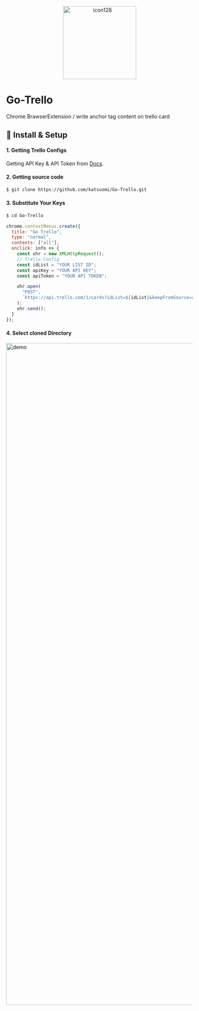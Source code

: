 <div align="center"><img width="197" alt="icon128" src="https://user-images.githubusercontent.com/36298285/74220440-f71eaa00-4cf2-11ea-83f8-e65ed45214c6.png" /></div>

# Go-Trello

Chrome BrawserExtension / write anchor tag content on trello card

## 🔰 Install & Setup

#### 1. Getting Trello Configs
Getting API Key & API Token from [Docs](https://developers.trello.com/reference/#introduction).

#### 2. Getting source code

```bash
$ git clone https://github.com/katsuomi/Go-Trello.git
```

#### 3. Substitute Your Keys

```bash
$ cd Go-Trello
```

```:index.js
chrome.contextMenus.create({
  title: "Go Trello",
  type: "normal",
  contexts: ["all"],
  onclick: info => {
    const xhr = new XMLHttpRequest();
    // Trello Config
    const idList = "YOUR LIST ID";
    const apiKey = "YOUR API KEY";
    const apiToken = "YOUR API TOKEN";

    xhr.open(
      "POST",
      `https://api.trello.com/1/cards?idList=${idList}&keepFromSource=all&key=${apiKey}&token=${apiToken}&name=${info.selectionText}&desc=${info.linkUrl}`
    );
    xhr.send();
  }
});
```

#### 4. Select cloned Directory
<img width="1785" alt="demo" src="https://user-images.githubusercontent.com/36298285/74222578-2c79c680-4cf8-11ea-9f60-e04e642ea1ae.png">


